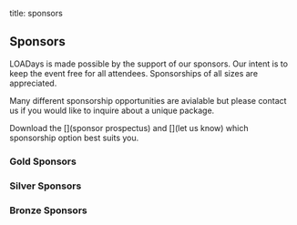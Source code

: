 title: sponsors

## Sponsors ##

LOADays is made possible by the support of our sponsors. Our intent is to keep the event free for all attendees. Sponsorships of all sizes are appreciated.  

Many different sponsorship opportunities are avialable but please contact us if you would like to inquire about a unique package.  

Download the [](sponsor prospectus) and [](let us know) which sponsorship option best suits you.  


### Gold Sponsors ###

### Silver Sponsors ###

### Bronze Sponsors ###

